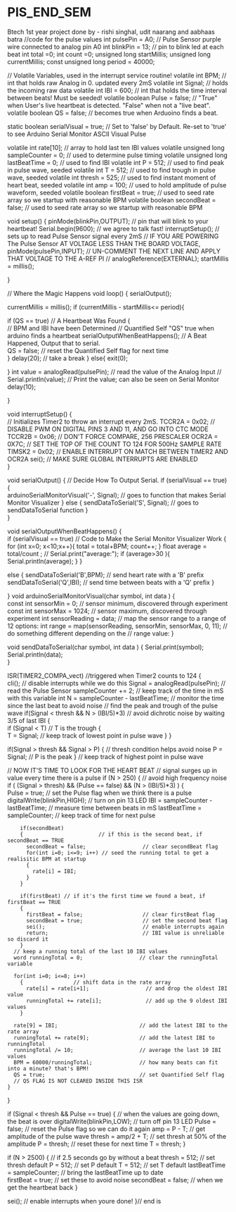 # PIS_END_SEM
Btech 1st year project done by - rishi singhal, udit naarang and aabhaas batra
//code for the pulse values
int pulsePin = A0;                 // Pulse Sensor purple wire connected to analog pin A0
int blinkPin = 13;                // pin to blink led at each beat
int total =0;
int count =0;
unsigned long startMillis;
unsigned long currentMillis;
const unsigned long period = 40000;

// Volatile Variables, used in the interrupt service routine!
volatile int BPM;                   // int that holds raw Analog in 0. updated every 2mS
volatile int Signal;                // holds the incoming raw data
volatile int IBI = 600;             // int that holds the time interval between beats! Must be seeded! 
volatile boolean Pulse = false;     // "True" when User's live heartbeat is detected. "False" when not a "live beat". 
volatile boolean QS = false;        // becomes true when Arduoino finds a beat.

static boolean serialVisual = true;   // Set to 'false' by Default.  Re-set to 'true' to see Arduino Serial Monitor ASCII Visual Pulse 

volatile int rate[10];                      // array to hold last ten IBI values
volatile unsigned long sampleCounter = 0;          // used to determine pulse timing
volatile unsigned long lastBeatTime = 0;           // used to find IBI
volatile int P = 512;                      // used to find peak in pulse wave, seeded
volatile int T = 512;                     // used to find trough in pulse wave, seeded
volatile int thresh = 525;                // used to find instant moment of heart beat, seeded
volatile int amp = 100;                   // used to hold amplitude of pulse waveform, seeded
volatile boolean firstBeat = true;        // used to seed rate array so we startup with reasonable BPM
volatile boolean secondBeat = false;      // used to seed rate array so we startup with reasonable BPM

void setup()
{
  pinMode(blinkPin,OUTPUT);         // pin that will blink to your heartbeat!
  Serial.begin(9600);             // we agree to talk fast!
  interruptSetup();                 // sets up to read Pulse Sensor signal every 2mS 
                                    // IF YOU ARE POWERING The Pulse Sensor AT VOLTAGE LESS THAN THE BOARD VOLTAGE, 
  pinMode(pulsePin,INPUT);
                     // UN-COMMENT THE NEXT LINE AND APPLY THAT VOLTAGE TO THE A-REF PI
                     //   analogReference(EXTERNAL); 
  startMillis = millis();
    
}


//  Where the Magic Happens
void loop()
{
   serialOutput();  
      
  currentMillis = millis();
  if (currentMillis - startMillis<= period){
    
  
  if (QS == true) // A Heartbeat Was Found
    {     
      // BPM and IBI have been Determined
      // Quantified Self "QS" true when arduino finds a heartbeat
      serialOutputWhenBeatHappens(); // A Beat Happened, Output that to serial.     
      QS = false; // reset the Quantified Self flag for next time    
    }
      delay(20); //  take a break
  }
  else{
    exit(0);
    
  }
    int value = analogRead(pulsePin);  // read the value of the Analog Input
   // Serial.println(value);                     // Print the value; can also be seen on Serial Monitor
    delay(10);    
    

}


void interruptSetup()
{     
  // Initializes Timer2 to throw an interrupt every 2mS.
  TCCR2A = 0x02;     // DISABLE PWM ON DIGITAL PINS 3 AND 11, AND GO INTO CTC MODE
  TCCR2B = 0x06;     // DON'T FORCE COMPARE, 256 PRESCALER 
  OCR2A = 0X7C;      // SET THE TOP OF THE COUNT TO 124 FOR 500Hz SAMPLE RATE
  TIMSK2 = 0x02;     // ENABLE INTERRUPT ON MATCH BETWEEN TIMER2 AND OCR2A
  sei();             // MAKE SURE GLOBAL INTERRUPTS ARE ENABLED      
} 

void serialOutput()
{   // Decide How To Output Serial. 
 if (serialVisual == true)
  {  
     arduinoSerialMonitorVisual('-', Signal);   // goes to function that makes Serial Monitor Visualizer
  } 
 else
  {
      sendDataToSerial('S', Signal);     // goes to sendDataToSerial function
   }        
}

void serialOutputWhenBeatHappens()
{    
 if (serialVisual == true) //  Code to Make the Serial Monitor Visualizer Work
   {  
    for (int x=0; x<10;x++){
  total = total+BPM;
  count++;
 }
 float average = total/count  ;
// Serial.print("average:");
 if (average>30                   ){
 Serial.println(average);
}
   }
   
  
 else
   {
     sendDataToSerial('B',BPM);   // send heart rate with a 'B' prefix
     sendDataToSerial('Q',IBI);   // send time between beats with a 'Q' prefix
   }   
 
}
void arduinoSerialMonitorVisual(char symbol, int data )
{    
  const int sensorMin = 0;      // sensor minimum, discovered through experiment
  const int sensorMax = 1024;    // sensor maximum, discovered through experiment
  int sensorReading = data; // map the sensor range to a range of 12 options:
  int range = map(sensorReading, sensorMin, sensorMax, 0, 11);
  // do something different depending on the 
  // range value:
}


void sendDataToSerial(char symbol, int data )
{
   Serial.print(symbol);
   Serial.println(data);                
}

ISR(TIMER2_COMPA_vect) //triggered when Timer2 counts to 124
{  
  cli();                                      // disable interrupts while we do this
  Signal = analogRead(pulsePin);              // read the Pulse Sensor 
  sampleCounter += 2;                         // keep track of the time in mS with this variable
  int N = sampleCounter - lastBeatTime;       // monitor the time since the last beat to avoid noise
                                              //  find the peak and trough of the pulse wave
  if(Signal < thresh && N > (IBI/5)*3) // avoid dichrotic noise by waiting 3/5 of last IBI
    {      
      if (Signal < T) // T is the trough
      {                        
        T = Signal; // keep track of lowest point in pulse wave 
      }
    }

  if(Signal > thresh && Signal > P)
    {          // thresh condition helps avoid noise
      P = Signal;                             // P is the peak
    }                                        // keep track of highest point in pulse wave

  //  NOW IT'S TIME TO LOOK FOR THE HEART BEAT
  // signal surges up in value every time there is a pulse
  if (N > 250)
  {                                   // avoid high frequency noise
    if ( (Signal > thresh) && (Pulse == false) && (N > (IBI/5)*3) )
      {        
        Pulse = true;                               // set the Pulse flag when we think there is a pulse
        digitalWrite(blinkPin,HIGH);                // turn on pin 13 LED
        IBI = sampleCounter - lastBeatTime;         // measure time between beats in mS
        lastBeatTime = sampleCounter;               // keep track of time for next pulse
  
        if(secondBeat)
        {                        // if this is the second beat, if secondBeat == TRUE
          secondBeat = false;                  // clear secondBeat flag
          for(int i=0; i<=9; i++) // seed the running total to get a realisitic BPM at startup
          {             
            rate[i] = IBI;                      
          }
        }
  
        if(firstBeat) // if it's the first time we found a beat, if firstBeat == TRUE
        {                         
          firstBeat = false;                   // clear firstBeat flag
          secondBeat = true;                   // set the second beat flag
          sei();                               // enable interrupts again
          return;                              // IBI value is unreliable so discard it
        }   
      // keep a running total of the last 10 IBI values
      word runningTotal = 0;                  // clear the runningTotal variable    

      for(int i=0; i<=8; i++)
        {                // shift data in the rate array
          rate[i] = rate[i+1];                  // and drop the oldest IBI value 
          runningTotal += rate[i];              // add up the 9 oldest IBI values
        }

      rate[9] = IBI;                          // add the latest IBI to the rate array
      runningTotal += rate[9];                // add the latest IBI to runningTotal
      runningTotal /= 10;                     // average the last 10 IBI values 
      BPM = 60000/runningTotal;               // how many beats can fit into a minute? that's BPM!
      QS = true;                              // set Quantified Self flag 
      // QS FLAG IS NOT CLEARED INSIDE THIS ISR
    }                       
  }

  if (Signal < thresh && Pulse == true)
    {   // when the values are going down, the beat is over
      digitalWrite(blinkPin,LOW);            // turn off pin 13 LED
      Pulse = false;                         // reset the Pulse flag so we can do it again
      amp = P - T;                           // get amplitude of the pulse wave
      thresh = amp/2 + T;                    // set thresh at 50% of the amplitude
      P = thresh;                            // reset these for next time
      T = thresh;
    }

  if (N > 2500)
    {                           // if 2.5 seconds go by without a beat
      thresh = 512;                          // set thresh default
      P = 512;                               // set P default
      T = 512;                               // set T default
      lastBeatTime = sampleCounter;          // bring the lastBeatTime up to date        
      firstBeat = true;                      // set these to avoid noise
      secondBeat = false;                    // when we get the heartbeat back
    }

  sei();                                   // enable interrupts when youre done!
}// end is
